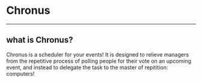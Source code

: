 # Chronus

----
## what is Chronus?

Chronus is a scheduler for your events! It is designed to relieve managers from the repetitive process of polling people for their vote on an upcoming event, and instead to delegate the task to the master of repitition: computers!

